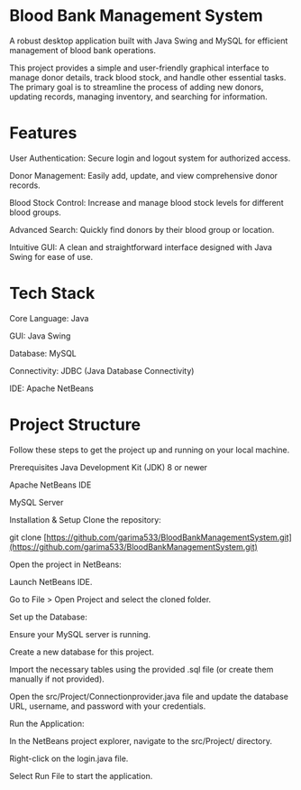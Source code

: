 # Blood Bank Management System
A robust desktop application built with Java Swing and MySQL for efficient management of blood bank operations.

This project provides a simple and user-friendly graphical interface to manage donor details, track blood stock, and handle other essential tasks. The primary goal is to streamline the process of adding new donors, updating records, managing inventory, and searching for information.

# Features
User Authentication: Secure login and logout system for authorized access.

Donor Management: Easily add, update, and view comprehensive donor records.

Blood Stock Control: Increase and manage blood stock levels for different blood groups.

Advanced Search: Quickly find donors by their blood group or location.

Intuitive GUI: A clean and straightforward interface designed with Java Swing for ease of use.

# Tech Stack
Core Language: Java

GUI: Java Swing

Database: MySQL

Connectivity: JDBC (Java Database Connectivity)

IDE: Apache NetBeans

# Project Structure
Follow these steps to get the project up and running on your local machine.

Prerequisites
Java Development Kit (JDK) 8 or newer

Apache NetBeans IDE

MySQL Server

Installation & Setup
Clone the repository:

git clone [https://github.com/garima533/BloodBankManagementSystem.git](https://github.com/garima533/BloodBankManagementSystem.git)

Open the project in NetBeans:

Launch NetBeans IDE.

Go to File > Open Project and select the cloned folder.

Set up the Database:

Ensure your MySQL server is running.

Create a new database for this project.

Import the necessary tables using the provided .sql file (or create them manually if not provided).

Open the src/Project/Connectionprovider.java file and update the database URL, username, and password with your credentials.

Run the Application:

In the NetBeans project explorer, navigate to the src/Project/ directory.

Right-click on the login.java file.

Select Run File to start the application.


